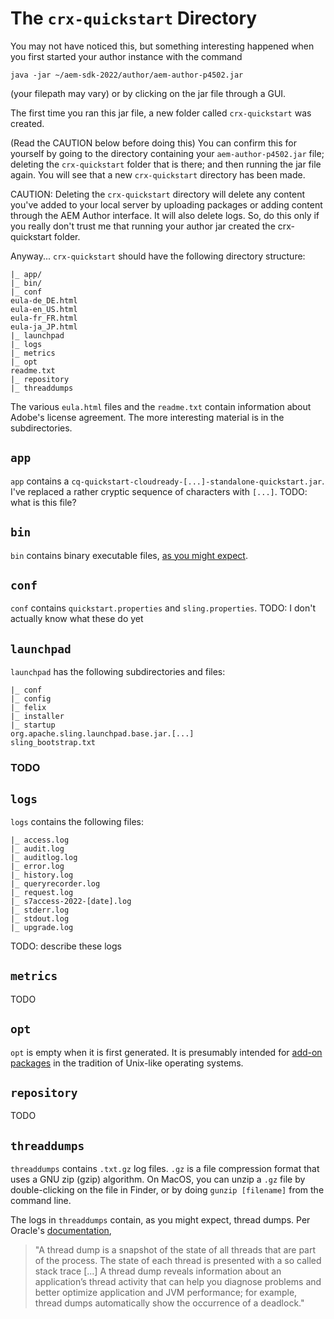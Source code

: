 # The `crx-quickstart` Directory

You may not have noticed this, but something interesting happened when you first started your author instance with the command 
```
java -jar ~/aem-sdk-2022/author/aem-author-p4502.jar
```
(your filepath may vary) or by clicking on the jar file through a GUI.

The first time you ran this jar file, a new folder called `crx-quickstart` was created.

(Read the CAUTION below before doing this) You can confirm this for yourself by going to the directory containing your `aem-author-p4502.jar` file; deleting the `crx-quickstart` folder that is there; and then running the jar file again. You will see that a new `crx-quickstart` directory has been made. 

CAUTION: Deleting the `crx-quickstart` directory will delete any content you've added to your local server by uploading packages or adding content through the AEM Author interface. It will also delete logs. So, do this only if you really don't trust me that running your author jar created the crx-quickstart folder.

Anyway... `crx-quickstart` should have the following directory structure:
```
|_ app/
|_ bin/
|_ conf
eula-de_DE.html
eula-en_US.html
eula-fr_FR.html
eula-ja_JP.html
|_ launchpad
|_ logs
|_ metrics
|_ opt
readme.txt
|_ repository
|_ threaddumps
```

The various `eula.html` files and the `readme.txt` contain information about Adobe's license agreement. The more interesting material is in the subdirectories.

## `app`
`app` contains a `cq-quickstart-cloudready-[...]-standalone-quickstart.jar`. I've replaced a rather cryptic sequence of characters with `[...]`. TODO: what is this file?

## `bin` 
`bin` contains binary executable files, [as you might expect](http://www.linfo.org/bin.html).

## `conf` 
`conf` contains `quickstart.properties` and `sling.properties`. TODO: I don't actually know what these do yet

## `launchpad`
`launchpad` has the following subdirectories and files:
```
|_ conf
|_ config
|_ felix
|_ installer
|_ startup
org.apache.sling.launchpad.base.jar.[...]
sling_bootstrap.txt
```
### TODO

## `logs`
`logs` contains the following files:
```
|_ access.log
|_ audit.log
|_ auditlog.log
|_ error.log
|_ history.log
|_ queryrecorder.log
|_ request.log
|_ s7access-2022-[date].log
|_ stderr.log
|_ stdout.log
|_ upgrade.log
```

TODO: describe these logs

## `metrics`
TODO

## `opt`
`opt` is empty when it is first generated. It is presumably intended for [add-on packages](https://refspecs.linuxfoundation.org/FHS_3.0/fhs/ch03s13.html) in the tradition of Unix-like operating systems.

## `repository`
TODO

## `threaddumps`

`threaddumps` contains `.txt.gz` log files. `.gz` is a file compression format that uses a GNU zip (gzip) algorithm. On MacOS, you can unzip a `.gz` file by double-clicking on the file in Finder, or by doing `gunzip [filename]` from the command line.

The logs in `threaddumps` contain, as you might expect, thread dumps. Per Oracle's [documentation](https://docs.oracle.com/cd/E13150_01/jrockit_jvm/jrockit/geninfo/diagnos/using_threaddumps.html), 
> "A thread dump is a snapshot of the state of all threads that are part of the process. The state of each thread is presented with a so called stack trace [...] A thread dump reveals information about an application’s thread activity that can help you diagnose problems and better optimize application and JVM performance; for example, thread dumps automatically show the occurrence of a deadlock."
